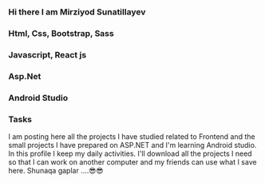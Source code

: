 ### Hi there  I am Mirziyod Sunatillayev     
### Html, Css, Bootstrap, Sass
### Javascript, React js
### Asp.Net
### Android Studio
### Tasks

I am posting here all the projects I have studied related to Frontend and the small projects I have prepared on ASP.NET and I'm learning Android studio. In this profile I keep my daily activities. I'll download all the projects I need so that I can work on another computer and my friends can use what I save here. Shunaqa gaplar ....😎😎

